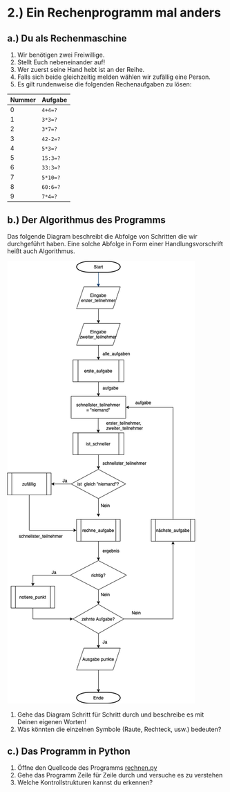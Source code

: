 # 2.) Ein Rechenprogramm mal anders

## a.) Du als Rechenmaschine

1. Wir benötigen zwei Freiwillige.
2. Stellt Euch nebeneinander auf!
3. Wer zuerst seine Hand hebt ist an der Reihe.
4. Falls sich beide gleichzeitig melden wählen wir zufällig eine Person.
5. Es gilt rundenweise die folgenden Rechenaufgaben zu lösen:


|Nummer|Aufgabe|
|------|-------|
|0|`4+4=?`|
|1|`3*3=?`|
|2|`3*7=?`|
|3|`42-2=?`|
|4|`5*3=?`|
|5|`15:3=?`|
|6|`33:3=?`|
|7|`5*10=?`|
|8| `60:6=?`|
|9|`7*4=?`|

## b.) Der Algorithmus des Programms

Das folgende Diagram beschreibt die Abfolge von Schritten die wir durchgeführt haben. Eine solche Abfolge in Form einer Handlungsvorschrift heißt auch Algorithmus.


![Diagram](Diagramme/RechnenAnders.png)

1. Gehe das Diagram Schritt für Schritt durch und beschreibe es mit Deinen eigenen Worten!
2. Was könnten die einzelnen Symbole (Raute, Rechteck, usw.) bedeuten?

## c.) Das Programm in Python

1. Öffne den Quellcode des Programms [rechnen.py](./Code/rechnen.py)
2. Gehe das Programm Zeile für Zeile durch und versuche es zu verstehen
3. Welche Kontrollstrukturen kannst du erkennen?
